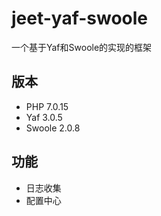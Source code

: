 # jeet-yaf-swoole
一个基于Yaf和Swoole的实现的框架

## 版本
* PHP 7.0.15
* Yaf 3.0.5
* Swoole 2.0.8

## 功能
* 日志收集
* 配置中心
